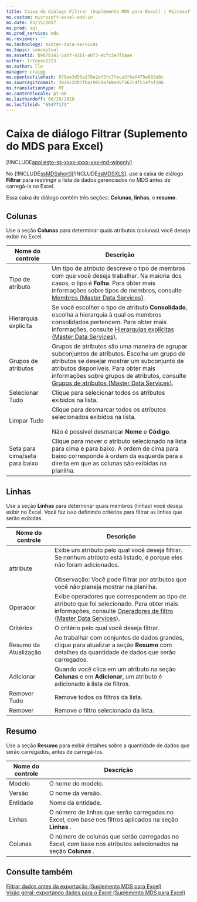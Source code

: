 ```yaml
---
title: Caixa de diálogo Filtrar (Suplemento MDS para Excel) | Microsoft Docs
ms.custom: microsoft-excel-add-in
ms.date: 03/15/2017
ms.prod: sql
ms.prod_service: mds
ms.reviewer: ''
ms.technology: master-data-services
ms.topic: conceptual
ms.assetid: b987b141-5abf-4161-a073-4cfc3e7f5aae
author: lrtoyou1223
ms.author: lle
manager: craigg
ms.openlocfilehash: 879ee3d55a178e2ef5fc7feca3f6ef475e683a8c
ms.sourcegitcommit: 3026c22b7fba19059a769ea5f367c4f51efaf286
ms.translationtype: MT
ms.contentlocale: pt-BR
ms.lasthandoff: 06/15/2019
ms.locfileid: "65477173"
---
```

# <a name="filter-dialog-box-mds-add-in-for-excel"></a>Caixa de diálogo Filtrar (Suplemento do MDS para Excel)

[!INCLUDE[appliesto-ss-xxxx-xxxx-xxx-md-winonly](../../includes/appliesto-ss-xxxx-xxxx-xxx-md-winonly.md)]

  No [!INCLUDE[ssMDSshort](../../includes/ssmdsshort-md.md)][!INCLUDE[ssMDSXLS](../../includes/ssmdsxls-md.md)], use a caixa de diálogo **Filtrar** para restringir a lista de dados gerenciados no MDS antes de carregá-la no Excel.  
  
 Essa caixa de diálogo contém três seções: **Colunas**, **linhas**, e **resumo**.  
  
## <a name="columns"></a>Colunas  
 Use a seção **Colunas** para determinar quais atributos (colunas) você deseja exibir no Excel.  
  
|Nome do controle|Descrição|  
|------------------|-----------------|  
|Tipo de atributo|Um tipo de atributo descreve o tipo de membros com que você deseja trabalhar. Na maioria dos casos, o tipo é **Folha**. Para obter mais informações sobre tipos de membros, consulte [Membros &#40;Master Data Services&#41;](../../master-data-services/members-master-data-services.md).|  
|Hierarquia explícita|Se você escolher o tipo de atributo **Consolidado**, escolha a hierarquia à qual os membros consolidados pertencem. Para obter mais informações, consulte [Hierarquias explícitas &#40;Master Data Services&#41;](../../master-data-services/explicit-hierarchies-master-data-services.md).|  
|Grupos de atributos|Grupos de atributos são uma maneira de agrupar subconjuntos de atributos. Escolha um grupo de atributos se desejar mostrar um subconjunto de atributos disponíveis. Para obter mais informações sobre grupos de atributos, consulte [Grupos de atributos &#40;Master Data Services&#41;](../../master-data-services/attribute-groups-master-data-services.md).|  
|Selecionar Tudo|Clique para selecionar todos os atributos exibidos na lista.|  
|Limpar Tudo|Clique para desmarcar todos os atributos selecionados exibidos na lista.<br /><br /> Não é possível desmarcar **Nome** e **Código**.|  
|Seta para cima/seta para baixo|Clique para mover o atributo selecionado na lista para cima e para baixo. A ordem de cima para baixo corresponde à ordem da esquerda para a direita em que as colunas são exibidas na planilha.|  
  
## <a name="rows"></a>Linhas  
 Use a seção **Linhas** para determinar quais membros (linhas) você deseja exibir no Excel. Você faz isso definindo critérios para filtrar as linhas que serão exibidas.  
  
|Nome do controle|Descrição|  
|------------------|-----------------|  
|attribute|Exibe um atributo pelo qual você deseja filtrar. Se nenhum atributo está listado, é porque eles não foram adicionados.<br /><br /> Observação: Você pode filtrar por atributos que você não planeja mostrar na planilha.|  
|Operador|Exibe operadores que correspondem ao tipo de atributo que foi selecionado. Para obter mais informações, consulte [Operadores de filtro &#40;Master Data Services&#41;](../../master-data-services/filter-operators-master-data-services.md).|  
|Critérios|O critério pelo qual você deseja filtrar.|  
|Resumo da Atualização|Ao trabalhar com conjuntos de dados grandes, clique para atualizar a seção **Resumo** com detalhes da quantidade de dados que serão carregados.|  
|Adicionar|Quando você clica em um atributo na seção **Colunas** e em **Adicionar**, um atributo é adicionado à lista de filtros.|  
|Remover Tudo|Remove todos os filtros da lista.|  
|Remover|Remove o filtro selecionado da lista.|  
  
## <a name="summary"></a>Resumo  
 Use a seção **Resumo** para exibir detalhes sobre a quantidade de dados que serão carregados, antes de carregá-los.  
  
|Nome do controle|Descrição|  
|------------------|-----------------|  
|Modelo|O nome do modelo.|  
|Versão|O nome da versão.|  
|Entidade|Nome da entidade.|  
|Linhas|O número de linhas que serão carregadas no Excel, com base nos filtros aplicados na seção **Linhas** .|  
|Colunas|O número de colunas que serão carregadas no Excel, com base nos atributos selecionados na seção **Colunas** .|  
  
## <a name="see-also"></a>Consulte também  
 [Filtrar dados antes da exportação &#40;Suplemento MDS para Excel&#41;](../../master-data-services/microsoft-excel-add-in/filter-data-before-exporting-mds-add-in-for-excel.md)   
 [Visão geral: exportando dados para o Excel &#40;Suplemento MDS para Excel&#41;](../../master-data-services/microsoft-excel-add-in/overview-exporting-data-to-excel-mds-add-in-for-excel.md)  
  
  
